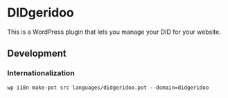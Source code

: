 # DIDgeridoo

This is a WordPress plugin that lets you manage your DID for your website.

## Development

### Internationalization

```
wp i18n make-pot src languages/didgeridoo.pot --domain=didgeridoo
```